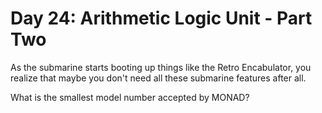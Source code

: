 # Day 24: Arithmetic Logic Unit - Part Two

As the submarine starts booting up things like the Retro Encabulator, you realize that maybe you don't need all these submarine features after all.

What is the smallest model number accepted by MONAD?
